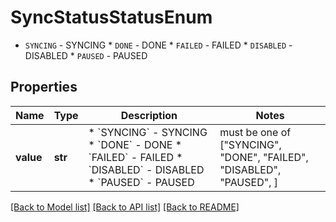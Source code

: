 # SyncStatusStatusEnum

* `SYNCING` - SYNCING * `DONE` - DONE * `FAILED` - FAILED * `DISABLED` - DISABLED * `PAUSED` - PAUSED

## Properties
Name | Type | Description | Notes
------------ | ------------- | ------------- | -------------
**value** | **str** | * &#x60;SYNCING&#x60; - SYNCING * &#x60;DONE&#x60; - DONE * &#x60;FAILED&#x60; - FAILED * &#x60;DISABLED&#x60; - DISABLED * &#x60;PAUSED&#x60; - PAUSED |  must be one of ["SYNCING", "DONE", "FAILED", "DISABLED", "PAUSED", ]

[[Back to Model list]](../README.md#documentation-for-models) [[Back to API list]](../README.md#documentation-for-api-endpoints) [[Back to README]](../README.md)


